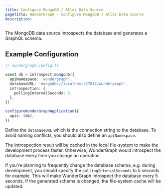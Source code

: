 ```yaml
---
title: Configure MongoDB / Atlas Data Source
pageTitle: WunderGraph - Configure MongoDB / Atlas Data Source
description:
---
```


The MongoDB data source introspects the database and generates a GraphQL schema.

## Example Configuration

```typescript
// wundergraph.config.ts

const db = introspect.mongodb({
  apiNamespace: 'wundergraph',
  databaseURL: 'mongodb://localhost:27017/wundergraph',
  introspection: {
    pollingIntervalSeconds: 5,
  },
})

configureWunderGraphApplication({
  apis: [db],
})
```

Define the `databaseURL` which is the connection string to the database.
To avoid naming conflicts, you should also define an `apiNamespace`.

The introspection result will be cached in the local file-system to make the development process faster.
Otherwise, WunderGraph would introspect the database every time you change an operation.

If you're planning to frequently change the database schema,
e.g. during development,
you should specify the `pollingIntervalSeconds` to 5 seconds for example.
This will make WunderGraph introspect the database every 5 seconds.
If the generated schema is changed, the file-system cache will be updated.
